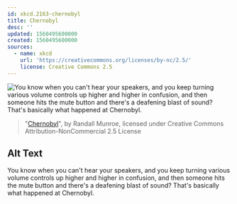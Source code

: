 ```yaml
---
id: xkcd.2163-chernobyl
title: Chernobyl
desc: ''
updated: 1560495600000
created: 1560495600000
sources:
  - name: xkcd
    url: 'https://creativecommons.org/licenses/by-nc/2.5/'
    license: Creative Commons 2.5
---
```

![You know when you can't hear your speakers, and you keep turning various volume controls up higher and higher in confusion, and then someone hits the mute button and there's a deafening blast of sound? That's basically what happened at Chernobyl.](https://imgs.xkcd.com/comics/chernobyl.png)
> "[Chernobyl](https://xkcd.com/2163/)", by Randall Munroe, licensed under Creative Commons Attribution-NonCommercial 2.5 License

## Alt Text
You know when you can't hear your speakers, and you keep turning various volume controls up higher and higher in confusion, and then someone hits the mute button and there's a deafening blast of sound? That's basically what happened at Chernobyl.

